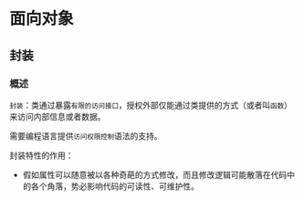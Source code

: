 # 面向对象

## 封装

### 概述

`封装`：类通过暴露`有限的访问接口`，授权外部仅能通过类提供的方式（或者叫`函数`）来访问内部信息或者数据。

需要编程语言提供`访问权限控制`语法的支持。

封装特性的作用：

- 假如属性可以随意被以各种奇葩的方式修改，而且修改逻辑可能散落在代码中的各个角落，势必影响代码的可读性、可维护性。
